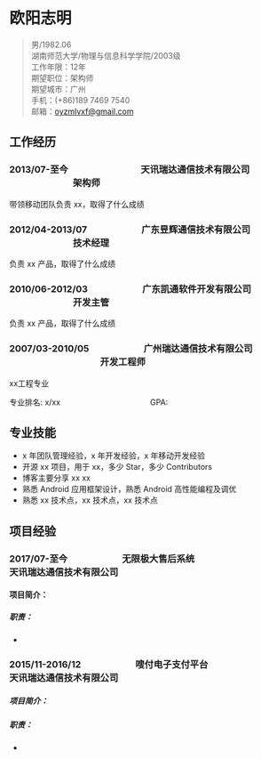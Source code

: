 # 欧阳志明

> 男/1982.06     
> 湖南师范大学/物理与信息科学学院/2003级        
> 工作年限：12年      
> 期望职位：架构师      
> 期望城市：广州    
> 手机：(+86)189 7469 7540   
> 邮箱：oyzmlvxf@gmail.com  


## 工作经历

### 2013/07-至今　　　　　　　　天讯瑞达通信技术有限公司	　　　　　　　架构师

带领移动团队负责 xx，取得了什么成绩

### 2012/04-2013/07　　　　　　广东昱辉通信技术有限公司	　　　　　　　技术经理

负责 xx 产品，取得了什么成绩

### 2010/06-2012/03　　　　　　广东凯通软件开发有限公司	　　　　　　　开发主管

负责 xx 产品，取得了什么成绩

### 2007/03-2010/05　　　　　　广州瑞达通信技术有限公司	　　　　　　　　　　开发工程师

xx工程专业

专业排名: x/xx 　　　　　　　　　　　 GPA: 


## 专业技能


* x 年团队管理经验，x 年开发经验，x 年移动开发经验
* 开源 xx 项目，用于 xx，多少 Star，多少 Contributors
* 博客主要分享 xx xx
* 熟悉 Android 应用框架设计，熟悉 Android 高性能编程及调优
* 熟悉 xx 技术点，xx 技术点，xx 技术点


## 项目经验

### 2017/07-至今　　　　　　无限极大售后系统　　　　　　　　　　 天讯瑞达通信技术有限公司

#### 项目简介：



##### 职责：

* 

### 2015/11-2016/12　　　　　　嗖付电子支付平台　　　　　　　　　　 天讯瑞达通信技术有限公司

##### 项目简介：



##### 职责：

* 



